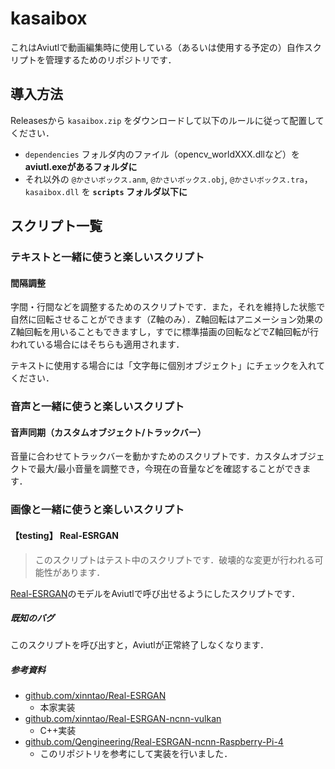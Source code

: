 # kasaibox

これはAviutlで動画編集時に使用している（あるいは使用する予定の）自作スクリプトを管理するためのリポジトリです．

## 導入方法

Releasesから `kasaibox.zip` をダウンロードして以下のルールに従って配置してください．
- `dependencies` フォルダ内のファイル（opencv_worldXXX.dllなど）を **aviutl.exeがあるフォルダに** 
- それ以外の `@かさいボックス.anm`, `@かさいボックス.obj`, `@かさいボックス.tra`，`kasaibox.dll` を **`scripts` フォルダ以下に**

## スクリプト一覧

### テキストと一緒に使うと楽しいスクリプト
#### 間隔調整

字間・行間などを調整するためのスクリプトです．また，それを維持した状態で自然に回転させることができます（Z軸のみ）．Z軸回転はアニメーション効果のZ軸回転を用いることもできますし，すでに標準描画の回転などでZ軸回転が行われている場合にはそちらも適用されます．

テキストに使用する場合には「文字毎に個別オブジェクト」にチェックを入れてください．

### 音声と一緒に使うと楽しいスクリプト
#### 音声同期（カスタムオブジェクト/トラックバー）

音量に合わせてトラックバーを動かすためのスクリプトです．カスタムオブジェクトで最大/最小音量を調整でき，今現在の音量などを確認することができます．

### 画像と一緒に使うと楽しいスクリプト

#### **【testing】** Real-ESRGAN

> このスクリプトはテスト中のスクリプトです．破壊的な変更が行われる可能性があります．

[Real-ESRGAN]: https://github.com/xinntao/Real-ESRGAN

[Real-ESRGAN]のモデルをAviutlで呼び出せるようにしたスクリプトです．

##### 既知のバグ

このスクリプトを呼び出すと，Aviutlが正常終了しなくなります．

##### 参考資料

- [github.com/xinntao/Real-ESRGAN][Real-ESRGAN]
  - 本家実装
- [github.com/xinntao/Real-ESRGAN-ncnn-vulkan](https://github.com/xinntao/Real-ESRGAN-ncnn-vulkan)
  - C++実装
- [github.com/Qengineering/Real-ESRGAN-ncnn-Raspberry-Pi-4](https://github.com/Qengineering/Real-ESRGAN-ncnn-Raspberry-Pi-4)
  - このリポジトリを参考にして実装を行いました．
